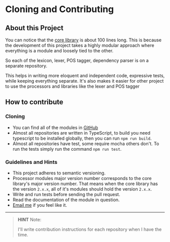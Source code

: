 # Cloning and Contributing

## About this Project

You can notice that the [core library](https://github.com/FinNLP/fin/blob/master/src/index.ts) is about 100 lines long. This is because the development of this project takes a highly modular approach where everything is a module and loosely tied to the other.

So each of the lexicon, lexer, POS tagger, dependency parser is on a separate repository.

This helps in writing more eloquent and independent code, expressive tests, while keeping everything separate. It's also makes it easier for other project to use the processors and libraries like the lexer and POS tagger




## How to contribute

### Cloning

- You can find all of the modules in [GitHub](https://github.com/FinNLP/)
- Almost all repositories are written in TypeScript, to build you need typescript to be installed globally, then you can run `npm run build`.
- Almost all repositories have test, some require mocha others don't. To run the tests simply run the command `npm run test`.


### Guidelines and Hints

- This project adheres to semantic versioning.
- Processor modules major version number corresponds to the core library's major version number. That means when the core library has the version `2.x.x`, all of it's modules should hold the version `2.x.x`.
- Write and run tests before sending the pull request.
- Read the documentation of the module in question.
- [Email me](mailto:alex@arrayy.com) if you feel like it.

-----

> __HINT__
> Note:
>
> I'll write contribution instructions for each repository when I have the time.



